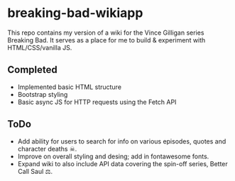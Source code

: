 # breaking-bad-wikiapp

This repo contains my version of a wiki for the Vince Gilligan series Breaking Bad. 
It serves as a place for me to build & experiment with HTML/CSS/vanilla JS. 

## Completed
- Implemented basic HTML structure
- Bootstrap styling 
- Basic async JS for HTTP requests using the Fetch API


## ToDo 
- Add ability for users to search for info on various episodes, quotes and character deaths ☠.  
- Improve on overall styling and desing; add in fontawesome fonts. 
- Expand wiki to also include API data covering the spin-off series, Better Call Saul ⚖.